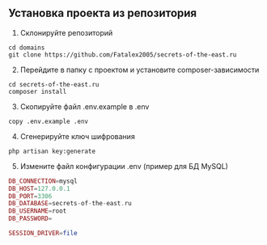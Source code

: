 ## Установка проекта из репозитория
1. Склонируйте репозиторий
```shell
cd domains
git clone https://github.com/Fatalex2005/secrets-of-the-east.ru
```
2. Перейдите в папку с проектом и установите composer-зависимости
```shell
cd secrets-of-the-east.ru
composer install
```
3. Скопируйте файл .env.example в .env
```shell
copy .env.example .env
```
4. Сгенерируйте ключ шифрования
```shell
php artisan key:generate
```
5. Измените файл конфигурации .env (пример для БД MySQL)
```php
DB_CONNECTION=mysql
DB_HOST=127.0.0.1
DB_PORT=3306
DB_DATABASE=secrets-of-the-east.ru
DB_USERNAME=root
DB_PASSWORD=

SESSION_DRIVER=file
```
